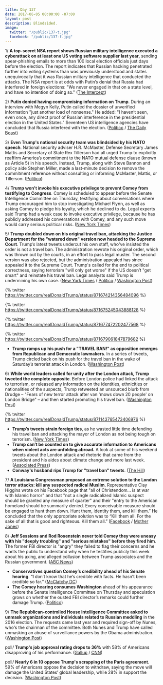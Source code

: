 ```yaml
---
title: Day 137
date: 2017-06-05 00:00:00 -07:00
layout: post
description: Blindsided.
image:
  twitter: "/public/137-t.jpg"
  facebook: "/public/137-f.jpg"
---
```


1/ **A top-secret NSA report shows Russian military intelligence executed a cyberattack on at least one US voting software supplier last year**, sending spear-phishing emails to more than 100 local election officials just days before the election. The report indicates that Russian hacking penetrated further into voting systems than was previously understood and states unequivocally that it was Russian military intelligence that conducted the attacks. The NSA report is at odds with Putin’s denial that Russia had interfered in foreign elections: "We never engaged in that on a state level, and have no intention of doing so." ([The Intercept](https://theintercept.com/2017/06/05/top-secret-nsa-report-details-russian-hacking-effort-days-before-2016-election/))

2/ **Putin denied having compromising information on Trump**. During an interview with Megyn Kelly, Putin called the dossier of unverified information "just another load of nonsense." He added: "I haven’t seen, even once, any direct proof of Russian interference in the presidential election in the United States." Seventeen US intelligence agencies have concluded that Russia interfered with the election. ([Politico](http://www.politico.com/story/2017/06/04/putin-trump-russia-megyn-kelly-239121) / [The Daily Beast](http://www.thedailybeast.com/vladimir-putin-takes-a-page-from-trumps-playbook-with-megyn-kelly-interview))

3/ **Even Trump's national security team was blindsided by his NATO speech**. National security adviser H.R. McMaster, Defense Secretary James Mattis and Secretary of State Rex Tillerson had all urged Trump to explicitly reaffirm America’s commitment to the NATO mutual defense clause (known as Article 5) in his speech. Instead, Trump, along with Steve Bannon and policy aide Stephen Miller, made a last-minute decision to remove the commitment reference without consulting or informing McMaster, Mattis, or Tillerson. ([Politico](http://www.politico.com/magazine/story/2017/06/05/trump-nato-speech-national-security-team-215227))

4/ **Trump won't invoke his executive privilege to prevent Comey from testifying to Congress**. Comey is scheduled to appear before the Senate Intelligence Committee on Thursday, testifying about conversations where Trump encouraged him to stop investigating Michael Flynn, as well as asking Comey to pledge his loyalty, which he declined to do. Legal experts said Trump had a weak case to invoke executive privilege, because he has publicly addressed his conversations with Comey, and any such move would carry serious political risks. ([New York Times](https://www.nytimes.com/2017/06/05/us/politics/trump-will-not-block-comey-from-testifying-white-house-says.html))

5/ **Trump doubled down on his original travel ban, attacking the Justice Department for the "watered down" version now headed to the Supreme Court**. Trump’s latest tweets undercut his own staff, who've insisted the order is not a travel ban. The administration rewrote his original order, which was thrown out by the courts, in an effort to pass legal muster. The second version was also rejected, but the administration appealed has since appealed it to the Supreme Court. Trump's called for the end to political correctness, saying terrorism "will only get worse" if the US doesn’t "get smart" and reinstate his travel ban. Legal analysts said Trump is undermining his own case. ([New York Times](https://www.nytimes.com/2017/06/05/us/politics/trump-travel-ban.html) / [Politico](http://www.politico.com/story/2017/06/05/trump-travel-ban-justice-department-239131) / [Washington Post](https://www.washingtonpost.com/world/national-security/trumps-latest-tweets-could-hurt-effort-to-restore-travel-ban/2017/06/05/c8eb5940-49e8-11e7-bc1b-fddbd8359dee_story.html))

{% twitter https://twitter.com/realDonaldTrump/status/871674214356484096 %}

{% twitter https://twitter.com/realDonaldTrump/status/871675245043888128 %}

{% twitter https://twitter.com/realDonaldTrump/status/871677472202477568 %}

{% twitter https://twitter.com/realDonaldTrump/status/871679061847879682 %}

* **Trump ramps up his push for a "TRAVEL BAN!" as opposition emerges from Republican and Democratic lawmakers**. In a series of tweets, Trump circled back on his push for the travel ban in the wake of Saturday’s terrorist attack in London. ([Washington Post](https://www.washingtonpost.com/powerpost/new-opposition-emerges-as-trump-pushes-for-travel-ban/2017/06/04/5914e7fa-4973-11e7-a186-60c031eab644_story.html))

6/ **While world leaders called for unity after the London attack, Trump tweeted the complete opposite**. Before London police had linked the attack to terrorism, or released any information on the identities, ethnicities or nationalities of the suspects, Trump retweeted an unsourced blurb from Drudge – "Fears of new terror attack after van 'mows down 20 people' on London Bridge" – and then started promoting his travel ban. ([Washington Post](https://www.washingtonpost.com/news/the-fix/wp/2017/06/04/world-leaders-call-for-unity-after-london-attack-trump-tweets-the-complete-opposite/))

{% twitter https://twitter.com/realDonaldTrump/status/871143765473406976 %}

* **Trump’s tweets strain foreign ties**, as he wasted little time defending his travel ban and attacking the mayor of London as not being tough on terrorism. ([New York Times](https://www.nytimes.com/2017/06/04/us/politics/britain-attack-trump-twitter-storm.html))
* **Trump can’t be counted on to give accurate information to Americans when violent acts are unfolding abroad.** A look at some of his weekend tweets about the London attack and rhetoric that came from the president and his aides about climate change and more last week. ([Associated Press](https://www.apnews.com/079e907d81d14e7ca56eb5279f285f71/AP-FACT-CHECK:-Attack-draws-visceral-Trump-tweets,-not-facts))
* **Conway's husband rips Trump for "travel ban" tweets**. ([The Hill](http://thehill.com/homenews/administration/336369-conways-husband-trump-tweets-on-travel-ban-wont-help-win-scotus-case))

7/ **A Louisiana Congressman proposed an extreme solution to the London terror attacks: kill any suspected radical Muslim**. Representative Clay Higgins wrote on his Facebook page that "all of Christendom... is at war with Islamic horror" and that "not a single radicalized Islamic suspect should be granted any measure of quarter" and their "entry to the American homeland should be summarily denied. Every conceivable measure should be engaged to hunt them down. Hunt them, identity them, and kill them.” He concluded that the only appropriate solution was to “Kill them all. For the sake of all that is good and righteous. Kill them all.” ([Facebook](https://www.facebook.com/captclayhiggins/photos/a.655256107910738.1073741829.581436541959362/997878010315211/?type=3&theater) / [Mother Jones](http://www.motherjones.com/politics/2017/06/republican-congressman-clay-higgins-suspected-islamic-radicals-kill-them-all))

8/ **Jeff Sessions and Rod Rosenstein never told Comey they were uneasy with his "deeply troubling" and "serious mistakes" before they fired him**. The former FBI director is "angry" they failed to flag their concerns and he wants the public to understand why when he testifies publicly this week about his axing, and alleged collusion between Trump associates and the Russian government. ([ABC News](http://abcnews.go.com/US/doj-told-comey-concerns-axing-now-angry-sources/story?id=47798749))

* **Conservatives question Comey’s credibility ahead of his Senate hearing**. “I don’t know that he’s credible with facts. He hasn’t been credible so far.” ([McClatchy DC](http://www.mcclatchydc.com/news/nation-world/national/article154301829.html))
* **The Comey hearing consumes Washington** ahead of his appearance before the Senate Intelligence Committee on Thursday and speculation grows on whether the ousted FBI director’s remarks could further damage Trump. ([Politico](http://www.politico.com/story/2017/06/04/comey-hearing-trump-fbi-russia-239113))

9/ **The Republican-controlled House Intelligence Committee asked to unmask organizations and individuals related to Russian meddling** in the 2016 election. The requests came last year and required sign-off by Nunes, who's the chairman of the committee. Both Nunes and Trump have called unmasking an abuse of surveillance powers by the Obama administration. ([Washington Post](https://www.washingtonpost.com/world/national-security/nunes-led-house-intelligence-committee-requested-unmaskings-of-americans/2017/06/02/5c098dc0-47bc-11e7-98cd-af64b4fe2dfc_story.html))

poll/ **Trump's job approval rating drops to 36%** with 58% of Americans disapproving of his performance. ([Gallup](http://www.gallup.com/poll/201617/gallup-daily-trump-job-approval.aspx) / [CNN](http://www.cnn.com/2017/06/05/politics/donald-trump-poll-job-approval/index.html))

poll/ **Nearly 6 in 10 oppose Trump's scrapping of the Paris agreement**. 59% of Americans oppose the decision to withdraw, saying the move will damage the United States’ global leadership, while 28% in support the decision. ([Washington Post](https://www.washingtonpost.com/news/energy-environment/wp/2017/06/05/post-abc-poll-nearly-6-in-10-oppose-trump-scrapping-paris-agreement/))